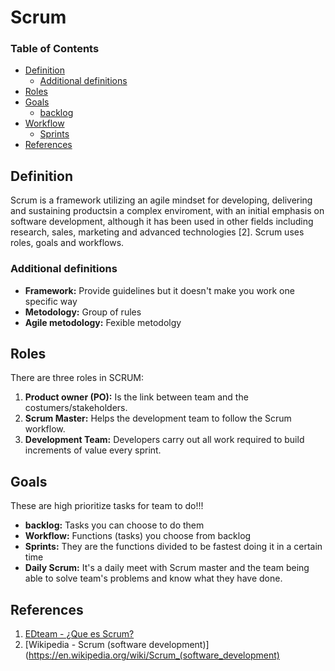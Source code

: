 # Scrum

### Table of Contents
  - [Definition](#definition)
    - [Additional definitions](#additional-definitions)
  - [Roles](#roles)
  - [Goals](#goals)
    - [backlog](#backlog)
  - [Workflow](#workflow)
    - [Sprints](#sprints)
  - [References](#references)

## Definition
Scrum is a framework utilizing an agile mindset for developing, delivering and sustaining productsin a complex enviroment, with an initial emphasis on software development, although it has been used in other fields including research, sales, marketing and advanced technologies [2]. Scrum uses roles, goals and workflows.

### Additional definitions
- **Framework:**
 Provide guidelines but it doesn't make you work one specific way 
- **Metodology:**
Group of rules
- **Agile metodology:**
Fexible metodolgy

## Roles
There are three roles in SCRUM:
   1. **Product owner (PO):** Is the link between team and the costumers/stakeholders.
   2. **Scrum Master:** Helps the development team to follow the Scrum workflow.
   3. **Development Team:** Developers carry out all work required to build increments of value every sprint.

## Goals
These are high prioritize tasks for team to do!!!
- **backlog:**
Tasks you can choose to do them
- **Workflow:**
Functions (tasks) you choose from backlog
- **Sprints:**
They are the functions divided to be fastest doing it in a certain time
- **Daily Scrum:**
It's a daily meet with Scrum master and the team being able to solve team's problems and know what they have done.

## References
1. [EDteam - ¿Que es Scrum?](https://www.youtube.com/watch?v=sLexw-z13Fo)
2. [Wikipedia - Scrum  (software development)](https://en.wikipedia.org/wiki/Scrum_(software_development)